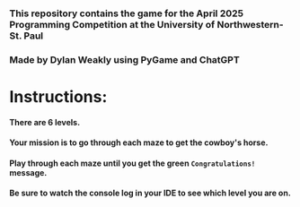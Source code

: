 ### This repository contains the game for the April 2025 Programming Competition at the University of Northwestern-St. Paul
### Made by Dylan Weakly using PyGame and ChatGPT
# Instructions:
#### There are 6 levels.
#### Your mission is to go through each maze to get the cowboy's horse.
#### Play through each maze until you get the green `Congratulations!` message. 
#### Be sure to watch the console log in your IDE to see which level you are on.
